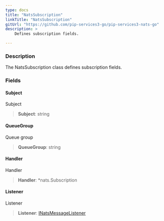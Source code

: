 ```yaml
---
type: docs
title: "NatsSubscription"
linkTitle: "NatsSubscription"
gitUrl: "https://github.com/pip-services3-go/pip-services3-nats-go"
description: >
    Defines subscription fields.

---
```


### Description

The NatsSubscription class defines subscription fields.


### Fields

<span class="hide-title-link">

#### Subject
Subject
> **Subject**: string
#### QueueGroup
Queue group
> **QueueGroup**: string
#### Handler
Handler
> **Handler**: *nats.Subscription
#### Listener
Listener
> **Listener**: [INatsMessageListener](../inats_message_listener)

</span>
